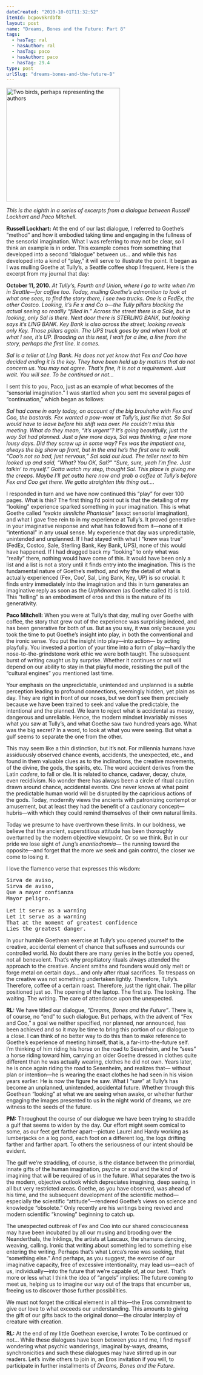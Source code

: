 ```yaml
---
dateCreated: "2010-10-01T11:32:52"
itemId: bcpov6krdbf8
layout: post
name: "Dreams, Bones and the Future: Part 8"
tags:
  - hasTag: ral
  - hasAuthor: ral
  - hasTag: paco
  - hasAuthor: paco
  - hasTag: 29.4
type: post
urlSlug: "dreams-bones-and-the-future-8"
---
```


<img src="../images/post-bcpov6krdbf2-0.jpg" height="auto" alt="Two birds, perhaps representing the authors" style="width: 300px; margin: auto;"/>

*This is the eighth in a series of excerpts from a dialogue between Russell Lockhart and Paco Mitchell.*

**Russell Lockhart:** At the end of our last dialogue, I referred to Goethe’s “method” and how it embodied taking time and engaging in the fullness of the sensorial imagination. What I was referring to may not be clear, so I think an example is in order. This example comes from something that developed into a second “dialogue” between us... and while this has developed into a kind of “play,” it will serve to illustrate the point. It began as I was mulling Goethe at Tully’s, a Seattle coffee shop I frequent. Here is the excerpt from my journal that day: 

**October 11, 2010.** *At Tully’s, Fourth and Union, where I go to write when I’m in Seattle—for coffee too. Today, mulling Goethe’s admonition to look at what one sees, to find the story there, I see two trucks. One is a FedEx, the other Costco. Looking, it’s Fe x and Co o—the Tully pillars blocking the actual seeing so readily “filled in.” Across the street there is a Sale, but in looking, only Sal is there. Next door there is STERLING BANK, but looking says it’s LING BANK. Key Bank is also across the street; looking reveals only Key. Those pillars again. The UPS truck goes by and when I look at what I see, it’s UP. Brooding on this nest, I wait for a line, a line from the story, perhaps the first line. It comes.*

*Sal is a teller at Ling Bank. He does not yet know that Fex and Coo have decided ending it is the key. They have been held up by matters that do not concern us. You may not agree. That’s fine, it is not a requirement. Just wait. You will see. To be continued or not...*

I sent this to you, Paco, just as an example of what becomes of the “sensorial imagination.” I was startled when you sent me several pages of “continuation,” which began as follows: 

*Sal had come in early today, on account of the big brouhaha with Fex and Coo, the bastards. Fex wanted a pow-wow at Tully’s, just like that. So Sal would have to leave before his shift was over. He couldn’t miss this meeting. What do they mean, “it’s urgent”? It’s going beautifully, just the way Sal had planned. Just a few more days, Sal was thinking, a few more lousy days. Did they screw up in some way? Fex was the impatient one, always the big show up front, but in the end he’s the first one to walk. “Coo’s not so bad, just nervous,” Sal said out loud. The teller next to him looked up and said, “What? You OK, Sal?” “Sure, sure, yeah I’m fine. Just talkin’ to myself.” Gotta watch my step, thought Sal. This place is giving me the creeps. Maybe I’ll get outta here now and grab a coffee at Tully’s before Fex and Coo get there. We gotta straighten this thing out....* 

I responded in turn and we have now continued this “play” for over 100 pages. What is this? The first thing I’d point out is that the detailing of my “looking” experience sparked something in your imagination. This is what Goethe called *“exakte sinnliche Phantasie”* (exact sensorial imagination), and what I gave free rein to in my experience at Tully’s. It proved generative in your imaginative response and what has followed from it—none of it “intentional” in any usual sense. My experience that day was unpredictable, unintended and unplanned. If I had stayed with what I “knew was true” (FedEx, Costco, Sale, Sterling Bank, Key Bank, UPS), none of this would have happened. If I had dragged back my “looking” to only what was “really” there, nothing would have come of this. It would have been only a list and a list is not a story until it finds entry into the imagination. This is the fundamental nature of Goethe’s method, and why the detail of what is actually experienced (Fex, Coo’, Sal, Ling Bank, Key, UP) is so crucial. It finds entry immediately into the imagination and this in turn generates an imaginative reply as soon as the *Urphänomen* (as Goethe called it) is told. This “telling” is an embodiment of eros and this is the nature of its generativity. 

**Paco Mitchell:** When you were at Tully’s that day, mulling over Goethe with coffee, the story that grew out of the experience was surprising indeed, and has been generative for both of us. But as you say, it was only because you took the time to put Goethe’s insight into play, in both the conventional and the ironic sense. You put the insight into play—into action— by acting playfully. You invested a portion of your time into a form of play—hardly the nose-to-the-grindstone work ethic we were both taught. The subsequent burst of writing caught us by surprise. Whether it continues or not will depend on our ability to stay in that playful mode, resisting the pull of the “cultural engines” you mentioned last time. 

Your emphasis on the unpredictable, unintended and unplanned is a subtle perception leading to profound connections, seemingly hidden, yet plain as day. They are right in front of our noses, but we don’t see them precisely because we have been trained to seek and value the predictable, the intentional and the planned. We learn to reject what is accidental as messy, dangerous and unreliable. Hence, the modern mindset invariably misses what you saw at Tully’s, and what Goethe saw two hundred years ago. What was the big secret? In a word, to look at what you were seeing. But what a gulf seems to separate the one from the other. 

This may seem like a thin distinction, but it’s not. For millennia humans have assiduously observed chance events, accidents, the unexpected, etc., and found in them valuable clues as to the inclinations, the creative movements, of the divine, the gods, the spirits, etc. The word accident derives from the Latin *cadere*, to fall or die. It is related to chance, cadaver, decay, chute, even recidivism. No wonder there has always been a circle of ritual caution drawn around chance, accidental events. One never knows at what point the predictable human world will be disrupted by the capricious actions of the gods. Today, modernity views the ancients with patronizing contempt or amusement, but at least they had the benefit of a cautionary concept—hubris—with which they could remind themselves of their own natural limits. 

Today we presume to have overthrown these limits. In our boldness, we believe that the ancient, superstitious attitude has been thoroughly overturned by the modern objective viewpoint. Or so we think. But in our pride we lose sight of Jung’s *enantiodromia*— the running toward the opposite—and forget that the more we seek and gain control, the closer we come to losing it. 

I love the flamenco verse that expresses this wisdom: 

<pre>
Sirva de aviso, 
Sirva de aviso, 
Que a mayor confianza 
Mayor peligro. 

Let it serve as a warning 
Let it serve as a warning 
That at the moment of greatest confidence 
Lies the greatest danger. 
</pre>

In your humble Goethean exercise at Tully’s you opened yourself to the creative, accidental element of chance that suffuses and surrounds our controlled world. No doubt there are many genies in the bottle you opened, not all benevolent. That’s why propitiatory rituals always attended the approach to the creative. Ancient smiths and founders would only melt or forge metal on certain days... and only after ritual sacrifices. To trespass on the creative was not something undertaken lightly. Therefore, Tully’s. Therefore, coffee of a certain roast. Therefore, just the right chair. The pillar positioned just so. The opening of the laptop. The first sip. The looking. The waiting. The writing. The care of attendance upon the unexpected. 

**RL:** We have titled our dialogue, *“Dreams, Bones and the Future”*. There is, of course, no “end” to such dialogue. But perhaps, with the advent of “Fex and Coo,” a goal we neither specified, nor planned, nor announced, has been achieved and so it may be time to bring this portion of our dialogue to a close. I can think of no better way to do this than to make reference to Goethe’s experience of meeting himself, that is, a far-into-the-future self. I’m thinking of him riding his horse on the road to Sesenheim, and he “sees” a horse riding toward him, carrying an older Goethe dressed in clothes quite different than he was actually wearing, clothes he did not own. Years later, he is once again riding the road to Sesenheim, and realizes that— without plan or intention—he is wearing the exact clothes he had seen in his vision years earlier. He is now the figure he saw. What I “saw” at Tully’s has become an unplanned, unintended, accidental future. Whether through this Goethean “looking” at what we are seeing when awake, or whether further engaging the images presented to us in the night world of dreams, we are witness to the seeds of the future. 

**PM:** Throughout the course of our dialogue we have been trying to straddle a gulf that seems to widen by the day. Our effort might seem comical to some, as our feet get farther apart—picture Laurel and Hardy working as lumberjacks on a log pond, each foot on a different log, the logs drifting farther and farther apart. To others the seriousness of our intent should be evident. 

The gulf we’re straddling, of course, is the distance between the primordial, innate gifts of the human imagination, psyche or soul and the kind of imagining that will be required of us in the future. What separates the two is the modern, objective outlook which depreciates imagining, deep seeing, in all but very restricted areas. Goethe, as you have observed, was ahead of his time, and the subsequent development of the scientific method—especially the scientific “attitude”—rendered Goethe’s views on science and knowledge “obsolete.” Only recently are his writings being revived and modern scientific “knowing” beginning to catch up. 

The unexpected outbreak of Fex and Coo into our shared consciousness may have been incubated by all our musing and brooding over the Neanderthals, the Inklings, the artists at Lascaux, the shamans dancing, weaving, calling. Ironic that writing about something led to something else entering the writing. Perhaps that’s what Lorca’s rose was seeking, that “something else.” And perhaps, as you suggest, the exercise of our imaginative capacity, free of excessive intentionality, may lead us—each of us, individually—into the future that we’re capable of, at our best. That’s more or less what I think the idea of “angels” implies: The future coming to meet us, helping us to imagine our way out of the traps that encumber us, freeing us to discover those further possibilities. 

We must not forget the critical element in all this—the Eros commitment to give our love to what exceeds our understanding. This amounts to giving the gift of our gifts back to the original donor—the circular interplay of creature with creation. 

**RL:** At the end of my little Goethean exercise, I wrote: To be continued or not... While these dialogues have been between you and me, I find myself wondering what psychic wanderings, imaginal by-ways, dreams, synchronicities and such these dialogues may have stirred up in our readers. Let’s invite others to join in, an Eros invitation if you will, to participate in further installments of *Dreams, Bones and the Future*.

